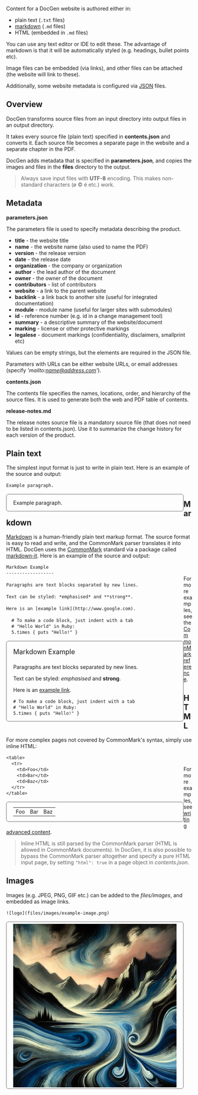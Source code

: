 ﻿<style>
.container {
  box-sizing: border-box;
  float:left;
  width: 480px;
  margin: 0 0 1rem;
}
.codeContainer pre {
  margin: 0;
}
.codeContainer p {
  margin: 0;
  padding: 0;
}
.exampleContainer {
  border: 1px solid #666;
  border-radius: 6px;
  padding: 0 18px 0 18px;
}
.exampleContainer img {
  margin-top: 5px;
}
#content table {
  width: 400px!important;
}
</style>

Content for a DocGen website is authored either in:

- plain text (`.txt` files)
- [markdown](https://www.markdownguide.org/) (`.md` files)
- HTML (embedded in `.md` files)

You can use any text editor or IDE to edit these. The advantage of markdown is that it will be automatically styled
(e.g. headings, bullet points etc).

Image files can be embedded (via links), and other files can be attached (the website will link to these).

Additionally, some website metadata is configured via [JSON](http://json.org) files.

## Overview

DocGen transforms source files from an input directory into output files in an output directory.

It takes every source file (plain text) specified in **contents.json** and converts it. Each source file becomes a 
separate page in the website and a separate chapter in the PDF.

DocGen adds metadata that is specified in **parameters.json**, and copies the images and files in the **files**
directory to the output.

> Always save input files with **UTF-8** encoding. This makes non-standard characters (ø © é etc.) work.

## Metadata

**parameters.json**

The parameters file is used to specify metadata describing the product. 

- **title** - the website title
- **name** - the website name (also used to name the PDF)
- **version** - the release version
- **date** - the release date
- **organization** - the company or organization 
- **author** - the lead author of the document
- **owner** - the owner of the document
- **contributors** - list of contributors
- **website** - a link to the parent website
- **backlink** - a link back to another site (useful for integrated documentation)
- **module** - module name (useful for larger sites with submodules)
- **id** - reference number (e.g. id in a change management tool)
- **summary** - a descriptive summary of the website/document
- **marking** - license or other protective markings
- **legalese** - document markings (confidentiality, disclaimers, smallprint etc)

Values can be empty strings, but the elements are required in the JSON file. 

Parameters with URLs can be either website URLs, or email addresses (specify *'mailto:name@address.com'*).

**contents.json**

The contents file specifies the names, locations, order, and hierarchy of the source files. It is used to generate both
the web and PDF table of contents.

**release-notes.md**

The release notes source file is a mandatory source file (that does not need to be listed in contents.json). Use it to
summarize the change history for each version of the product.

## Plain text

The simplest input format is just to write in plain text. Here is an example of the source and output:

<div class="container codeContainer">

    Example paragraph.

</div>
<div class="container exampleContainer">

Example paragraph.

</div><br class="w-clear"/>

<p class="dg-forceBreak"></p>

## Markdown

[Markdown](https://www.markdownguide.org/) is a human-friendly plain text markup format. The source format is easy
to read and write, and the CommonMark parser translates it into HTML. DocGen uses the [CommonMark](http://commonmark.org/)
standard via a package called [markdown-it](https://markdown-it.github.io). Here is an example of the source and output:

<div class="container codeContainer">

    Markdown Example
    ------------------

    Paragraphs are text blocks separated by new lines.

    Text can be styled: *emphasised* and **strong**.

    Here is an [example link](http://www.google.com).

      # To make a code block, just indent with a tab
      # "Hello World" in Ruby:
      5.times { puts "Hello!" }
</div>
<div class="container exampleContainer">

<p class="dg-fakeHeading" style="font-size: 18px; padding-bottom: 4px;">Markdown Example</p>

Paragraphs are text blocks separated by new lines.

Text can be styled: *emphasised* and **strong**.

Here is an [example link](http://www.google.com).

    # To make a code block, just indent with a tab
    # "Hello World" in Ruby:
    5.times { puts "Hello!" }
</div><br class="w-clear"/>

For more examples, see the [CommonMark reference](commonmark.html).

## HTML

For more complex pages not covered by CommonMark's syntax, simply use inline HTML:

<div class="container codeContainer">
<pre><code>&lt;table&gt;
  &lt;tr&gt;
    &lt;td&gt;Foo&lt;/td&gt;
    &lt;td&gt;Bar&lt;/td&gt;
    &lt;td&gt;Baz&lt;/td&gt;
  &lt;/tr&gt;
&lt;/table&gt;</code></pre>
</div>
<div class="container exampleContainer">
<table>
  <tr>
    <td>Foo</td>
    <td>Bar</td>
    <td>Baz</td>
  </tr>
</table>
</div><br class="w-clear"/>

For more examples, see [writing advanced content](advanced-content.html).

> Inline HTML is still parsed by the CommonMark parser (HTML is allowed in CommonMark documents). In DocGen, it is also 
possible to bypass the CommonMark parser altogether and specify a pure HTML input page, by setting 
<code class="w-inline-code">"html": true</code> in a page object in *contents.json*.

## Images

Images (e.g. JPEG, PNG, GIF etc.) can be added to the *files/images*, and embedded as image links.

<div class="container codeContainer">
<pre><code>![logo](files/images/example-image.png)</code></pre>
</div>
<div class="container exampleContainer">
<img src="files/images/example-image.png" />
</div><br class="w-clear"/>
